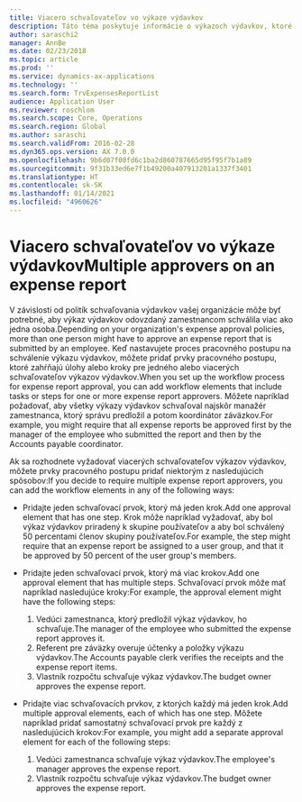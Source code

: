 ```yaml
---
title: Viacero schvaľovateľov vo výkaze výdavkov
description: Táto téma poskytuje informácie o výkazoch výdavkov, ktoré si vyžadujú schválenie viacerými osobami.
author: saraschi2
manager: AnnBe
ms.date: 02/23/2018
ms.topic: article
ms.prod: ''
ms.service: dynamics-ax-applications
ms.technology: ''
ms.search.form: TrvExpensesReportList
audience: Application User
ms.reviewer: roschlom
ms.search.scope: Core, Operations
ms.search.region: Global
ms.author: saraschi
ms.search.validFrom: 2016-02-28
ms.dyn365.ops.version: AX 7.0.0
ms.openlocfilehash: 9b6d07f00fd6c1ba2d860787665d95f95f7b1a89
ms.sourcegitcommit: 9f31b33ed6e7f1b49200a407913201a1337f3401
ms.translationtype: HT
ms.contentlocale: sk-SK
ms.lasthandoff: 01/14/2021
ms.locfileid: "4960626"
---
```

# <a name="multiple-approvers-on-an-expense-report"></a><span data-ttu-id="d4e47-103">Viacero schvaľovateľov vo výkaze výdavkov</span><span class="sxs-lookup"><span data-stu-id="d4e47-103">Multiple approvers on an expense report</span></span>

<span data-ttu-id="d4e47-104">V závislosti od politík schvaľovania výdavkov vašej organizácie môže byť potrebné, aby výkaz výdavkov odovzdaný zamestnancom schválila viac ako jedna osoba.</span><span class="sxs-lookup"><span data-stu-id="d4e47-104">Depending on your organization's expense approval policies, more than one person might have to approve an expense report that is submitted by an employee.</span></span> <span data-ttu-id="d4e47-105">Keď nastavujete proces pracovného postupu na schválenie výkazu výdavkov, môžete pridať prvky pracovného postupu, ktoré zahŕňajú úlohy alebo kroky pre jedného alebo viacerých schvaľovateľov výkazov výdavkov.</span><span class="sxs-lookup"><span data-stu-id="d4e47-105">When you set up the workflow process for expense report approval, you can add workflow elements that include tasks or steps for one or more expense report approvers.</span></span> <span data-ttu-id="d4e47-106">Môžete napríklad požadovať, aby všetky výkazy výdavkov schvaľoval najskôr manažér zamestnanca, ktorý správu predložil a potom koordinátor záväzkov.</span><span class="sxs-lookup"><span data-stu-id="d4e47-106">For example, you might require that all expense reports be approved first by the manager of the employee who submitted the report and then by the Accounts payable coordinator.</span></span>

<span data-ttu-id="d4e47-107">Ak sa rozhodnete vyžadovať viacerých schvaľovateľov výkazov výdavkov, môžete prvky pracovného postupu pridať niektorým z nasledujúcich spôsobov:</span><span class="sxs-lookup"><span data-stu-id="d4e47-107">If you decide to require multiple expense report approvers, you can add the workflow elements in any of the following ways:</span></span>

- <span data-ttu-id="d4e47-108">Pridajte jeden schvaľovací prvok, ktorý má jeden krok.</span><span class="sxs-lookup"><span data-stu-id="d4e47-108">Add one approval element that has one step.</span></span> <span data-ttu-id="d4e47-109">Krok môže napríklad vyžadovať, aby bol výkaz výdavkov priradený k skupine používateľov a aby bol schválený 50 percentami členov skupiny používateľov.</span><span class="sxs-lookup"><span data-stu-id="d4e47-109">For example, the step might require that an expense report be assigned to a user group, and that it be approved by 50 percent of the user group's members.</span></span>
- <span data-ttu-id="d4e47-110">Pridajte jeden schvaľovací prvok, ktorý má viac krokov.</span><span class="sxs-lookup"><span data-stu-id="d4e47-110">Add one approval element that has multiple steps.</span></span> <span data-ttu-id="d4e47-111">Schvaľovací prvok môže mať napríklad nasledujúce kroky:</span><span class="sxs-lookup"><span data-stu-id="d4e47-111">For example, the approval element might have the following steps:</span></span>

    1. <span data-ttu-id="d4e47-112">Vedúci zamestnanca, ktorý predložil výkaz výdavkov, ho schvaľuje.</span><span class="sxs-lookup"><span data-stu-id="d4e47-112">The manager of the employee who submitted the expense report approves it.</span></span>
    2. <span data-ttu-id="d4e47-113">Referent pre záväzky overuje účtenky a položky výkazu výdavkov.</span><span class="sxs-lookup"><span data-stu-id="d4e47-113">The Accounts payable clerk verifies the receipts and the expense report items.</span></span>
    3. <span data-ttu-id="d4e47-114">Vlastník rozpočtu schvaľuje výkaz výdavkov.</span><span class="sxs-lookup"><span data-stu-id="d4e47-114">The budget owner approves the expense report.</span></span>

- <span data-ttu-id="d4e47-115">Pridajte viac schvaľovacích prvkov, z ktorých každý má jeden krok.</span><span class="sxs-lookup"><span data-stu-id="d4e47-115">Add multiple approval elements, each of which has one step.</span></span> <span data-ttu-id="d4e47-116">Môžete napríklad pridať samostatný schvaľovací prvok pre každý z nasledujúcich krokov:</span><span class="sxs-lookup"><span data-stu-id="d4e47-116">For example, you might add a separate approval element for each of the following steps:</span></span>

    1. <span data-ttu-id="d4e47-117">Vedúci zamestnanca schvaľuje výkaz výdavkov.</span><span class="sxs-lookup"><span data-stu-id="d4e47-117">The employee's manager approves the expense report.</span></span>
    2. <span data-ttu-id="d4e47-118">Vlastník rozpočtu schvaľuje výkaz výdavkov.</span><span class="sxs-lookup"><span data-stu-id="d4e47-118">The budget owner approves the expense report.</span></span>
